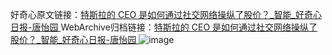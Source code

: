 好奇心原文链接：[特斯拉的 CEO 是如何通过社交网络操纵了股价？_智能_好奇心日报-唐怡园 ](https://www.qdaily.com/articles/9997.html)
WebArchive归档链接：[特斯拉的 CEO 是如何通过社交网络操纵了股价？_智能_好奇心日报-唐怡园 ](http://web.archive.org/web/20160426025557/http://www.qdaily.com:80/articles/9997.html)
![image](http://ww3.sinaimg.cn/large/007d5XDply1g3vhiyk3r0j30u04kcu0x)